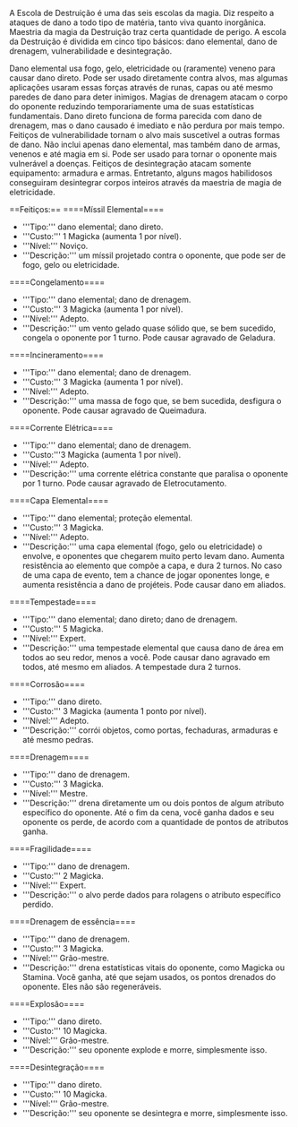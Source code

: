 <!-- TITLE: Destruição -->
<!-- SUBTITLE: A arte do combate mágico -->

A Escola de Destruição é uma das seis escolas da magia. Diz respeito a ataques de dano a todo tipo de matéria, tanto viva quanto inorgânica. Maestria da magia da Destruição traz certa quantidade de perigo. A escola da Destruição é dividida em cinco tipo básicos: dano elemental, dano de drenagem, vulnerabilidade e desintegração.

Dano elemental usa fogo, gelo, eletricidade ou (raramente) veneno para causar dano direto. Pode ser usado diretamente contra alvos, mas algumas aplicações usaram essas forças através de runas, capas ou até mesmo paredes de dano para deter inimigos. Magias de drenagem atacam o corpo do oponente reduzindo temporariamente uma de suas estatísticas fundamentais. Dano direto funciona de forma parecida com dano de drenagem, mas o dano causado é imediato e não perdura por mais tempo.
Feitiços de vulnerabilidade tornam o alvo mais suscetível a outras formas de dano. Não inclui apenas dano elemental, mas também dano de armas, venenos e até magia em si. Pode ser usado para tornar o oponente mais vulnerável a doenças.
Feitiços de desintegração atacam somente equipamento: armadura e armas. Entretanto, alguns magos habilidosos conseguiram desintegrar corpos inteiros através da maestria de magia de eletricidade.

==Feitiços:==
====Míssil Elemental====
* '''Tipo:''' dano elemental; dano direto.
* '''Custo:''' 1 Magicka (aumenta 1 por nível).
* '''Nível:''' Noviço.
* '''Descrição:''' um míssil projetado contra o oponente, que pode ser de fogo, gelo ou eletricidade. 

====Congelamento====
* '''Tipo:''' dano elemental; dano de drenagem.
* '''Custo:''' 3 Magicka (aumenta 1 por nível).
* '''Nível:''' Adepto.
* '''Descrição:''' um vento gelado quase sólido que, se bem sucedido, congela o oponente por 1 turno. Pode causar agravado de Geladura.

====Incineramento====
* '''Tipo:''' dano elemental; dano de drenagem.
* '''Custo:''' 3 Magicka (aumenta 1 por nível).
* '''Nível:''' Adepto.
* '''Descrição:''' uma massa de fogo que, se bem sucedida, desfigura o oponente. Pode causar agravado de Queimadura.

====Corrente Elétrica====
* '''Tipo:''' dano elemental; dano de drenagem.
* '''Custo:'''3 Magicka (aumenta 1 por nível).
* '''Nível:''' Adepto.
* '''Descrição:''' uma corrente elétrica constante que paralisa o oponente por 1 turno. Pode causar agravado de Eletrocutamento. 

====Capa Elemental====
* '''Tipo:''' dano elemental; proteção elemental.
* '''Custo:''' 3 Magicka.
* '''Nível:''' Adepto.
* '''Descrição:''' uma capa elemental (fogo, gelo ou eletricidade) o envolve, e oponentes que chegarem muito perto levam dano. Aumenta resistência ao elemento que compõe a capa, e dura 2 turnos. No caso de uma capa de evento, tem a chance de jogar oponentes longe, e aumenta resistência a dano de projéteis. Pode causar dano em aliados.

====Tempestade====
* '''Tipo:''' dano elemental; dano direto; dano de drenagem.
* '''Custo:''' 5 Magicka.
* '''Nível:''' Expert.
* '''Descrição:''' uma tempestade elemental que causa dano de área em todos ao seu redor, menos a você. Pode causar dano agravado em todos, até mesmo em aliados. A tempestade dura 2 turnos.

====Corrosão====
* '''Tipo:''' dano direto.
* '''Custo:''' 3 Magicka (aumenta 1 ponto por nível).
* '''Nível:''' Adepto.
* '''Descrição:''' corrói objetos, como portas, fechaduras, armaduras e até mesmo pedras.

====Drenagem====
* '''Tipo:''' dano de drenagem.
* '''Custo:''' 3 Magicka.
* '''Nível:''' Mestre.
* '''Descrição:''' drena diretamente um ou dois pontos de algum atributo específico do oponente. Até o fim da cena, você ganha dados e seu oponente os perde, de acordo com a quantidade de pontos de atributos ganha.

====Fragilidade====
* '''Tipo:''' dano de drenagem.
* '''Custo:''' 2 Magicka.
* '''Nível:''' Expert.
* '''Descrição:''' o alvo perde dados para rolagens o atributo específico perdido.

====Drenagem de essência====
* '''Tipo:''' dano de drenagem.
* '''Custo:''' 3 Magicka.
* '''Nível:''' Grão-mestre.
* '''Descrição:''' drena estatísticas vitais do oponente, como Magicka ou Stamina. Você ganha, até que sejam usados, os pontos drenados do oponente. Eles não são regeneráveis.

====Explosão====
* '''Tipo:''' dano direto.
* '''Custo:''' 10 Magicka.
* '''Nível:''' Grão-mestre.
* '''Descrição:''' seu oponente explode e morre, simplesmente isso.

====Desintegração====
* '''Tipo:''' dano direto.
* '''Custo:''' 10 Magicka.
* '''Nível:''' Grão-mestre.
* '''Descrição:''' seu oponente se desintegra e morre, simplesmente isso.
